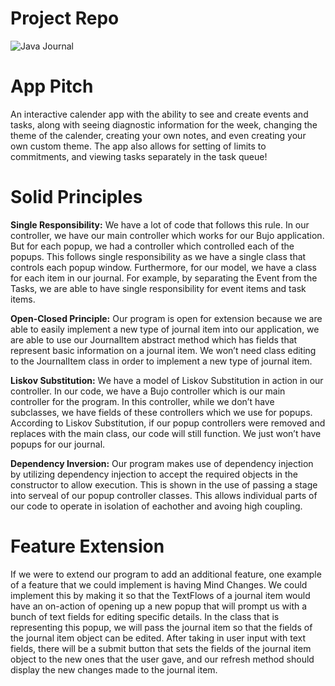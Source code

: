 # Project Repo

![Java Journal](https://github.com/user-attachments/assets/bd85ecc3-1971-4390-82e5-68e509830f10)

# App Pitch
An interactive calender app with the ability to see and create events and tasks, along with seeing diagnostic information for the week, changing the theme of the calender, creating your own notes, and even creating your own custom theme. The app also allows for setting of limits to commitments, and viewing tasks separately in the task queue!

# Solid Principles

**Single Responsibility:** We have a lot of code that follows this rule. In our controller, we have our main controller which works for our Bujo application. But for each popup, we had a controller which controlled each of the popups. This follows single responsibility as we have a single class that controls each popup window. Furthermore, for our model, we have a class for each item in our journal. For example, by separating the Event from the Tasks, we are able to have single responsibility for event items and task items.

**Open-Closed Principle:** Our program is open for extension because we are able to easily implement a new type of journal item into our application, we are able to use our JournalItem abstract method which has fields that represent basic information on a journal item. We won’t need class editing to the JournalItem class in order to implement a new type of journal item.

**Liskov Substitution:** We have a model of Liskov Substitution in action in our controller. In our code, we have a Bujo controller which is our main controller for the program. In this controller, while we don’t have subclasses, we have fields of these controllers which we use for popups. According to Liskov Substitution, if our popup controllers were removed and replaces with the main class, our code will still function. We just won’t have popups for our journal. 

**Dependency Inversion:** Our program makes use of dependency injection by utilizing dependency injection to accept the required objects in the constructor to allow execution. This is shown in the use of passing a stage into serveal of our popup controller classes. This allows individual parts of our code to operate in isolation of eachother and avoing high coupling.

# Feature Extension

If we were to extend our program to add an additional feature, one example of a feature that we could implement is having Mind Changes. We could implement this by making it so that the TextFlows of a journal item would have an on-action of opening up a new popup that will prompt us with a bunch of text fields for editing specific details. In the class that is representing this popup, we will pass the journal item so that the fields of the journal item object can be edited. After taking in user input with text fields, there will be a submit button that sets the fields of the journal item object to the new ones that the user gave, and our refresh method should display the new changes made to the journal item.
